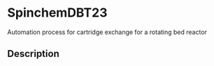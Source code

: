 # SpinchemDBT23
Automation process for cartridge exchange for a rotating bed reactor
## Description


